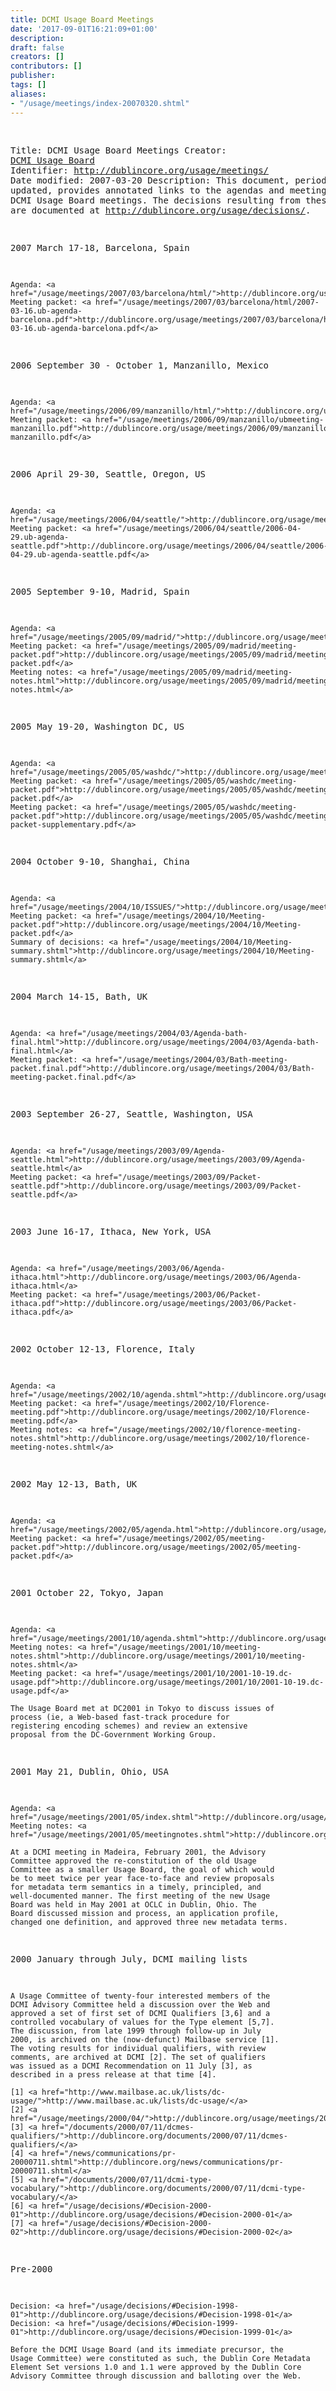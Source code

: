 ```yaml
---
title: DCMI Usage Board Meetings
date: '2017-09-01T16:21:09+01:00'
description: 
draft: false
creators: []
contributors: []
publisher: 
tags: []
aliases:
- "/usage/meetings/index-20070320.shtml"
---
```


<!--#include virtual="/ssi/header.shtml" --><pre>
Title: DCMI Usage Board Meetings
Creator: <a href="mailto:dc-usage@jiscmail.ac.uk">DCMI Usage Board</a>
Identifier: <a href="/usage/meetings/">http://dublincore.org/usage/meetings/</a>
Date modified: 2007-03-20
Description: This document, periodically updated, provides annotated 
                     links to the agendas and meeting notes of DCMI Usage 
                     Board meetings. The decisions resulting from these meetings
                     are documented at <a href="/usage/decisions/">http://dublincore.org/usage/decisions/</a>.

2007 March 17-18, Barcelona, Spain

    Agenda: <a href="/usage/meetings/2007/03/barcelona/html/">http://dublincore.org/usage/meetings/2007/03/barcelona/html/</a>
    Meeting packet: <a href="/usage/meetings/2007/03/barcelona/html/2007-03-16.ub-agenda-barcelona.pdf">http://dublincore.org/usage/meetings/2007/03/barcelona/html/2007-03-16.ub-agenda-barcelona.pdf</a>

2006 September 30 - October 1, Manzanillo, Mexico

    Agenda: <a href="/usage/meetings/2006/09/manzanillo/html/">http://dublincore.org/usage/meetings/2006/09/manzanillo/html/</a>
    Meeting packet: <a href="/usage/meetings/2006/09/manzanillo/ubmeeting-manzanillo.pdf">http://dublincore.org/usage/meetings/2006/09/manzanillo/ubmeeting-manzanillo.pdf</a>

2006 April 29-30, Seattle, Oregon, US

    Agenda: <a href="/usage/meetings/2006/04/seattle/">http://dublincore.org/usage/meetings/2006/04/seattle/</a>
    Meeting packet: <a href="/usage/meetings/2006/04/seattle/2006-04-29.ub-agenda-seattle.pdf">http://dublincore.org/usage/meetings/2006/04/seattle/2006-04-29.ub-agenda-seattle.pdf</a>

2005 September 9-10, Madrid, Spain  

    Agenda: <a href="/usage/meetings/2005/09/madrid/">http://dublincore.org/usage/meetings/2005/09/madrid/</a>
    Meeting packet: <a href="/usage/meetings/2005/09/madrid/meeting-packet.pdf">http://dublincore.org/usage/meetings/2005/09/madrid/meeting-packet.pdf</a>
    Meeting notes: <a href="/usage/meetings/2005/09/madrid/meeting-notes.html">http://dublincore.org/usage/meetings/2005/09/madrid/meeting-notes.html</a>

2005 May 19-20, Washington DC, US

    Agenda: <a href="/usage/meetings/2005/05/washdc/">http://dublincore.org/usage/meetings/2005/05/washdc/</a>
    Meeting packet: <a href="/usage/meetings/2005/05/washdc/meeting-packet.pdf">http://dublincore.org/usage/meetings/2005/05/washdc/meeting-packet.pdf</a>
    Meeting packet: <a href="/usage/meetings/2005/05/washdc/meeting-packet.pdf">http://dublincore.org/usage/meetings/2005/05/washdc/meeting-packet-supplementary.pdf</a>

2004 October 9-10, Shanghai, China

    Agenda: <a href="/usage/meetings/2004/10/ISSUES/">http://dublincore.org/usage/meetings/2004/10/ISSUES/</a>
    Meeting packet: <a href="/usage/meetings/2004/10/Meeting-packet.pdf">http://dublincore.org/usage/meetings/2004/10/Meeting-packet.pdf</a>
    Summary of decisions: <a href="/usage/meetings/2004/10/Meeting-summary.shtml">http://dublincore.org/usage/meetings/2004/10/Meeting-summary.shtml</a>

2004 March 14-15, Bath, UK

    Agenda: <a href="/usage/meetings/2004/03/Agenda-bath-final.html">http://dublincore.org/usage/meetings/2004/03/Agenda-bath-final.html</a>
    Meeting packet: <a href="/usage/meetings/2004/03/Bath-meeting-packet.final.pdf">http://dublincore.org/usage/meetings/2004/03/Bath-meeting-packet.final.pdf</a>

2003 September 26-27, Seattle, Washington, USA

    Agenda: <a href="/usage/meetings/2003/09/Agenda-seattle.html">http://dublincore.org/usage/meetings/2003/09/Agenda-seattle.html</a>
    Meeting packet: <a href="/usage/meetings/2003/09/Packet-seattle.pdf">http://dublincore.org/usage/meetings/2003/09/Packet-seattle.pdf</a>

2003 June 16-17, Ithaca, New York, USA

    Agenda: <a href="/usage/meetings/2003/06/Agenda-ithaca.html">http://dublincore.org/usage/meetings/2003/06/Agenda-ithaca.html</a>
    Meeting packet: <a href="/usage/meetings/2003/06/Packet-ithaca.pdf">http://dublincore.org/usage/meetings/2003/06/Packet-ithaca.pdf</a>

2002 October 12-13, Florence, Italy

    Agenda: <a href="/usage/meetings/2002/10/agenda.shtml">http://dublincore.org/usage/meetings/2002/10/agenda.shtml</a>
    Meeting packet: <a href="/usage/meetings/2002/10/Florence-meeting.pdf">http://dublincore.org/usage/meetings/2002/10/Florence-meeting.pdf</a>
    Meeting notes: <a href="/usage/meetings/2002/10/florence-meeting-notes.shtml">http://dublincore.org/usage/meetings/2002/10/florence-meeting-notes.shtml</a>

2002 May 12-13, Bath, UK

    Agenda: <a href="/usage/meetings/2002/05/agenda.html">http://dublincore.org/usage/meetings/2002/05/agenda.html</a>
    Meeting packet: <a href="/usage/meetings/2002/05/meeting-packet.pdf">http://dublincore.org/usage/meetings/2002/05/meeting-packet.pdf</a>

2001 October 22, Tokyo, Japan

    Agenda: <a href="/usage/meetings/2001/10/agenda.shtml">http://dublincore.org/usage/meetings/2001/10/agenda.shtml</a>
    Meeting notes: <a href="/usage/meetings/2001/10/meeting-notes.shtml">http://dublincore.org/usage/meetings/2001/10/meeting-notes.shtml</a>
    Meeting packet: <a href="/usage/meetings/2001/10/2001-10-19.dc-usage.pdf">http://dublincore.org/usage/meetings/2001/10/2001-10-19.dc-usage.pdf</a>

    The Usage Board met at DC2001 in Tokyo to discuss issues of
    process (ie, a Web-based fast-track procedure for
    registering encoding schemes) and review an extensive
    proposal from the DC-Government Working Group.

2001 May 21, Dublin, Ohio, USA

    Agenda: <a href="/usage/meetings/2001/05/index.shtml">http://dublincore.org/usage/meetings/2001/05/index.shtml</a>
    Meeting notes: <a href="/usage/meetings/2001/05/meetingnotes.shtml">http://dublincore.org/usage/meetings/2001/05/meetingnotes.shtml</a>

    At a DCMI meeting in Madeira, February 2001, the Advisory
    Committee approved the re-constitution of the old Usage
    Committee as a smaller Usage Board, the goal of which would
    be to meet twice per year face-to-face and review proposals
    for metadata term semantics in a timely, principled, and
    well-documented manner. The first meeting of the new Usage
    Board was held in May 2001 at OCLC in Dublin, Ohio. The
    Board discussed mission and process, an application profile,
    changed one definition, and approved three new metadata terms.

2000 January through July, DCMI mailing lists

    A Usage Committee of twenty-four interested members of the
    DCMI Advisory Committee held a discussion over the Web and
    approved a set of first set of DCMI Qualifiers [3,6] and a
    controlled vocabulary of values for the Type element [5,7].
    The discussion, from late 1999 through follow-up in July
    2000, is archived on the (now-defunct) Mailbase service [1].
    The voting results for individual qualifiers, with review
    comments, are archived at DCMI [2]. The set of qualifiers
    was issued as a DCMI Recommendation on 11 July [3], as
    described in a press release at that time [4].

    [1] <a href="http://www.mailbase.ac.uk/lists/dc-usage/">http://www.mailbase.ac.uk/lists/dc-usage/</a>
    [2] <a href="/usage/meetings/2000/04/">http://dublincore.org/usage/meetings/2000/04/</a>
    [3] <a href="/documents/2000/07/11/dcmes-qualifiers/">http://dublincore.org/documents/2000/07/11/dcmes-qualifiers/</a>
    [4] <a href="/news/communications/pr-20000711.shtml">http://dublincore.org/news/communications/pr-20000711.shtml</a>
    [5] <a href="/documents/2000/07/11/dcmi-type-vocabulary/">http://dublincore.org/documents/2000/07/11/dcmi-type-vocabulary/</a>
    [6] <a href="/usage/decisions/#Decision-2000-01">http://dublincore.org/usage/decisions/#Decision-2000-01</a>
    [7] <a href="/usage/decisions/#Decision-2000-02">http://dublincore.org/usage/decisions/#Decision-2000-02</a>

Pre-2000

    Decision: <a href="/usage/decisions/#Decision-1998-01">http://dublincore.org/usage/decisions/#Decision-1998-01</a>
    Decision: <a href="/usage/decisions/#Decision-1999-01">http://dublincore.org/usage/decisions/#Decision-1999-01</a>

    Before the DCMI Usage Board (and its immediate precursor, the 
    Usage Committee) were constituted as such, the Dublin Core Metadata
    Element Set versions 1.0 and 1.1 were approved by the Dublin Core
    Advisory Committee through discussion and balloting over the Web.
</pre><!--#include virtual="/ssi/footer.shtml" -->
